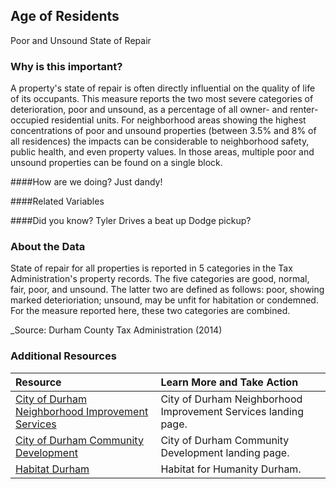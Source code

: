 ## Age of Residents
Poor and Unsound State of Repair 

### Why is this important?
A property's state of repair is often directly influential on the quality of life of its occupants. This measure reports the two most severe categories of deterioration, poor and unsound, as a percentage of all owner- and renter-occupied residential units. For neighborhood areas showing the highest concentrations of poor and unsound properties (between 3.5% and 8% of all residences) the impacts can be considerable to neighborhood safety, public health, and even property values. In those areas, multiple poor and unsound properties can be found on a single block.

####How are we doing?
Just dandy!

####Related Variables

####Did you know?
Tyler Drives a beat up Dodge pickup?
### About the Data
State of repair for all properties is reported in 5 categories in the Tax Administration's property records. The five categories are good, normal, fair, poor, and unsound. The latter two are defined as follows: poor, showing marked deterioriation; unsound, may be unfit for habitation or condemned. For the measure reported here, these two categories are combined.

_Source: Durham County Tax Administration (2014) 

### Additional Resources

|Resource | Learn More and Take Action | 
|:--- | :--- |
|[City of Durham Neighborhood Improvement Services](http://durhamnc.gov/ich/cb/nis/Pages/Home.aspx) | City of Durham Neighborhood Improvement Services landing page.
|[City of Durham Community Development](http://durhamnc.gov/ich/cb/cdd/Pages/Home.aspx)| City of Durham Community Development landing page.
|[Habitat Durham](http://www.durhamhabitat.org/) | Habitat for Humanity Durham.
